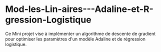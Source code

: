 # Mod-les-Lin-aires---Adaline-et-R-gression-Logistique
Ce Mini projet vise à implémenter un algorithme de descente de gradient pour optimiser les paramètres d'un modèle Adaline et de régression logistique.
